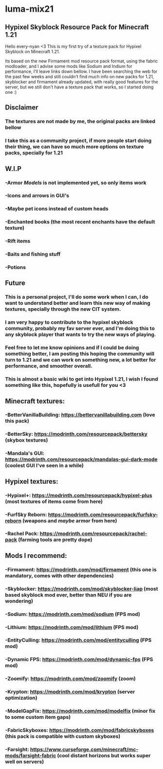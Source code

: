 # luma-mix21
## Hypixel Skyblock Resource Pack for Minecraft 1.21

Hello every-nyan <3
This is my first try of a texture pack for Hypixel Skyblock on Minecraft 1.21.

Its based on the new Firmament mod resource pack format, using the fabric modloader, and I advise some mods like Sodium and Indium for performance, I'll leave links down bellow.
I have been searching the web for the past few weeks and still couldn't find much info on new packs for 1.21, skyblocker and firmament already updated, with really good features for the server, but we still don't have a texture pack that works, so I started doing one :)

## Disclaimer
### The textures are not made by me, the original packs are linked bellow
### I take this as a community project, if more people start doing their thing, we can have so much more options on texture packs, specially for 1.21

## W.I.P
### -Armor *Models* is not implemented yet, so only items work
### -Icons and arrows in GUI's
### -Maybe pet icons instead of custom heads
### -Enchanted books (the most recent enchants have the default texture)
### -Rift items
### -Baits and fishing stuff
### -Potions

## Future
### This is a personal project, I'll do some work when I can, I do want to understand better and learn this new way of making textures, specially through the new CIT system.
### I am very happy to contribute to the hypixel skyblock community, probably my fav server ever, and I'm doing this to any skyblock player that wants to try the new ways of playing.

### Feel free to let me know opinions and if I could be doing something better, I am posting this hoping the community will turn to 1.21 and we can work on something new, a lot better for performance, and smoother overall.

### This is almost a basic wiki to get into Hypixel 1.21, I wish I found something like this, hopefully is usefull for you <3

## Minecraft textures:
### -BetterVanillaBuilding: https://bettervanillabuilding.com (love this pack) 

### -BetterSky: https://modrinth.com/resourcepack/bettersky (skybox textures)

### -Mandala's GUI: https://modrinth.com/resourcepack/mandalas-gui-dark-mode (coolest GUI I've seen in a while) 

## Hypixel textures:
### -Hypixel+: https://modrinth.com/resourcepack/hypixel-plus (most textures of items come from here) 

### -FurfSky Reborn: https://modrinth.com/resourcepack/furfsky-reborn (weapons and *maybe* armor from here) 

### -Rachel Pack: https://modrinth.com/resourcepack/rachel-pack (farming tools are pretty dope)

## Mods I recommend:
### -Firmament: https://modrinth.com/mod/firmament (this one is mandatory, comes with other dependencies) 

### -Skyblocker: https://modrinth.com/mod/skyblocker-liap (most based skyblock mod ever, better than NEU if you are wondering) 

### -Sodium: https://modrinth.com/mod/sodium (FPS mod) 

### -Lithium: https://modrinth.com/mod/lithium (FPS mod) 

### -EntityCulling: https://modrinth.com/mod/entityculling (FPS mod) 

### -Dynamic FPS: https://modrinth.com/mod/dynamic-fps (FPS mod) 

### -Zoomify: https://modrinth.com/mod/zoomify (zoom) 

### -Krypton: https://modrinth.com/mod/krypton (server optimization) 

### -ModelGapFix: https://modrinth.com/mod/modelfix (minor fix to some custom item gaps) 

### -FabricSkyboxes: https://modrinth.com/mod/fabricskyboxes (this pack is compatible with custom skyboxes)

### -Farsight: https://www.curseforge.com/minecraft/mc-mods/farsight-fabric (cool distant horizons but works super well on servers)
